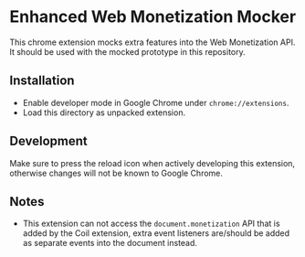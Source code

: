 # Enhanced Web Monetization Mocker

This chrome extension mocks extra features into the Web Monetization API. It should be used with the mocked prototype in this repository.

## Installation

- Enable developer mode in Google Chrome under `chrome://extensions`.
- Load this directory as unpacked extension.

## Development

Make sure to press the reload icon when actively developing this extension, otherwise changes will not be known to Google Chrome.

## Notes

- This extension can not access the `document.monetization` API that is added by the Coil extension, extra event listeners are/should be added as separate events into the document instead.
